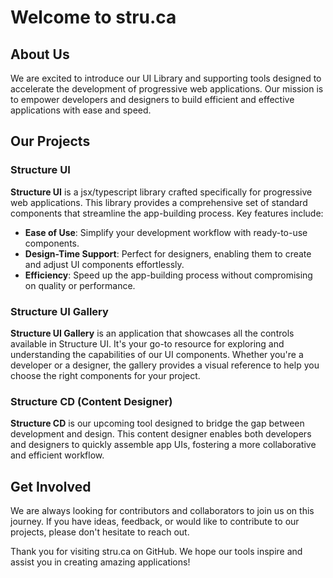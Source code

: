 # Welcome to stru.ca

## About Us

We are excited to introduce our UI Library and supporting tools designed to accelerate the development of progressive web applications. Our mission is to empower developers and designers to build efficient and effective applications with ease and speed.

## Our Projects

### Structure UI
**Structure UI** is a jsx/typescript library crafted specifically for progressive web applications. This library provides a comprehensive set of standard components that streamline the app-building process. Key features include:
- **Ease of Use**: Simplify your development workflow with ready-to-use components.
- **Design-Time Support**: Perfect for designers, enabling them to create and adjust UI components effortlessly.
- **Efficiency**: Speed up the app-building process without compromising on quality or performance.

### Structure UI Gallery
**Structure UI Gallery** is an application that showcases all the controls available in Structure UI. It's your go-to resource for exploring and understanding the capabilities of our UI components. Whether you're a developer or a designer, the gallery provides a visual reference to help you choose the right components for your project.

### Structure CD (Content Designer)
**Structure CD** is our upcoming tool designed to bridge the gap between development and design. This content designer enables both developers and designers to quickly assemble app UIs, fostering a more collaborative and efficient workflow.

## Get Involved
We are always looking for contributors and collaborators to join us on this journey. If you have ideas, feedback, or would like to contribute to our projects, please don't hesitate to reach out.

Thank you for visiting stru.ca on GitHub. We hope our tools inspire and assist you in creating amazing applications!
